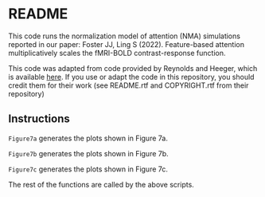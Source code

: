 # README

This code runs the normalization model of attention (NMA) simulations reported in our paper: Foster JJ, Ling S (2022). Feature-based attention multiplicatively scales the fMRI-BOLD contrast-response function.

This code was adapted from code provided by Reynolds and Heeger, which is available [here](http://www.cns.nyu.edu/heegerlab/index.php?page=software&id=attentionModel). If you use or adapt the code in this repository, you should credit them for their work (see README.rtf and COPYRIGHT.rtf from their repository)

## Instructions

`Figure7a` generates the plots shown in Figure 7a.

`Figure7b` generates the plots shown in Figure 7b.

`Figure7c` generates the plots shown in Figure 7c.

The rest of the functions are called by the above scripts.